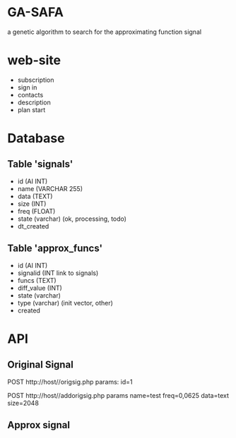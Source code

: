 # GA-SAFA
a genetic algorithm to search for the approximating function signal


# web-site
- subscription
- sign in
- contacts
- description
- plan start


# Database

## Table 'signals'
- id (AI INT)
- name (VARCHAR 255)
- data (TEXT)
- size (INT)
- freq (FLOAT)
- state (varchar) (ok, processing, todo)
- dt_created

## Table 'approx_funcs'

- id (AI INT)
- signalid (INT link to signals)
- funcs (TEXT)
- diff_value (INT)
- state (varchar)
- type (varchar) (init vector, other)
- created

# API

## Original Signal

POST http://host//origsig.php
params:
	id=1

POST http://host//addorigsig.php
params
	name=test
	freq=0,0625
	data=text
	size=2048

## Approx signal

	




